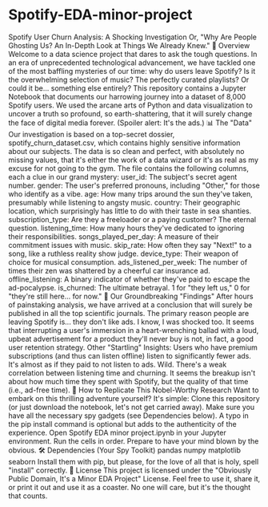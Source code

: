 # Spotify-EDA-minor-project
Spotify User Churn Analysis: A Shocking Investigation
Or, "Why Are People Ghosting Us? An In-Depth Look at Things We Already Knew."
📝 Overview
Welcome to a data science project that dares to ask the tough questions. In an era of unprecedented technological advancement, we have tackled one of the most baffling mysteries of our time: why do users leave Spotify? Is it the overwhelming selection of music? The perfectly curated playlists? Or could it be... something else entirely?
This repository contains a Jupyter Notebook that documents our harrowing journey into a dataset of 8,000 Spotify users. We used the arcane arts of Python and data visualization to uncover a truth so profound, so earth-shattering, that it will surely change the face of digital media forever. (Spoiler alert: It's the ads.)
📊 The "Data"
Our investigation is based on a top-secret dossier, spotify_churn_dataset.csv, which contains highly sensitive information about our subjects. The data is so clean and perfect, with absolutely no missing values, that it's either the work of a data wizard or it's as real as my excuse for not going to the gym.
The file contains the following columns, each a clue in our grand mystery:
user_id: The subject's secret agent number.
gender: The user's preferred pronouns, including "Other," for those who identify as a vibe.
age: How many trips around the sun they've taken, presumably while listening to angsty music.
country: Their geographic location, which surprisingly has little to do with their taste in sea shanties.
subscription_type: Are they a freeloader or a paying customer? The eternal question.
listening_time: How many hours they've dedicated to ignoring their responsibilities.
songs_played_per_day: A measure of their commitment issues with music.
skip_rate: How often they say "Next!" to a song, like a ruthless reality show judge.
device_type: Their weapon of choice for musical consumption.
ads_listened_per_week: The number of times their zen was shattered by a cheerful car insurance ad.
offline_listening: A binary indicator of whether they've paid to escape the ad-pocalypse.
is_churned: The ultimate betrayal. 1 for "they left us," 0 for "they're still here... for now."
🔬 Our Groundbreaking "Findings"
After hours of painstaking analysis, we have arrived at a conclusion that will surely be published in all the top scientific journals. The primary reason people are leaving Spotify is... they don't like ads.
I know, I was shocked too. It seems that interrupting a user's immersion in a heart-wrenching ballad with a loud, upbeat advertisement for a product they'll never buy is not, in fact, a good user retention strategy.
Other "Startling" Insights:
Users who have premium subscriptions (and thus can listen offline) listen to significantly fewer ads. It's almost as if they paid to not listen to ads. Wild.
There's a weak correlation between listening time and churning. It seems the breakup isn't about how much time they spent with Spotify, but the quality of that time (i.e., ad-free time).
🚀 How to Replicate This Nobel-Worthy Research
Want to embark on this thrilling adventure yourself? It's simple:
Clone this repository (or just download the notebook, let's not get carried away).
Make sure you have all the necessary spy gadgets (see Dependencies below). A typo in the pip install command is optional but adds to the authenticity of the experience.
Open Spotify EDA minor project.ipynb in your Jupyter environment.
Run the cells in order.
Prepare to have your mind blown by the obvious.
🛠️ Dependencies (Your Spy Toolkit)
pandas
numpy
matplotlib
seaborn
Install them with pip, but please, for the love of all that is holy, spell "install" correctly.
📜 License
This project is licensed under the "Obviously Public Domain, It's a Minor EDA Project" License. Feel free to use it, share it, or print it out and use it as a coaster. No one will care, but it's the thought that counts.
